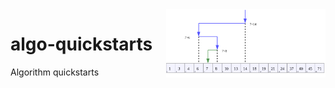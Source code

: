 <img src="assets/Binary_Search_Depiction.svg" alt="Binary Search Depiction" style="width: 255px; background-color: #fff;" align="right">

# algo-quickstarts
Algorithm quickstarts
